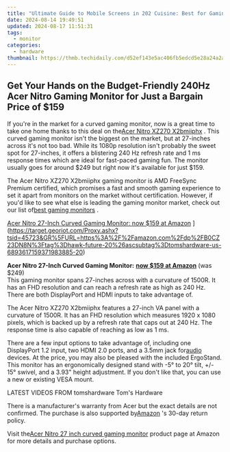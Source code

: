 ```yaml
---
title: "Ultimate Guide to Mobile Screens in 202 Cuisine: Best for Gaming Performance and Office Use"
date: 2024-08-14 19:49:51
updated: 2024-08-17 11:51:31
tags:
  - monitor
categories:
  - hardware
thumbnail: https://thmb.techidaily.com/d52ef143e5ac406fb5edcd5e28a24a2a1379f299efd751d4b382d0440e3e89ad.jpg
---
```


## Get Your Hands on the Budget-Friendly 240Hz Acer Nitro Gaming Monitor for Just a Bargain Price of $159

If you're in the market for a curved gaming monitor, now is a great time to take one home thanks to this deal on the[Acer Nitro XZ270 X2bmiiphx](https://target.georiot.com/Proxy.ashx?tsid=45723&GR%5FURL=https%3A%2F%2Famazon.com%2Fdp%2FB0CZ23DN8N%3Ftag%3Dhawk-future-20%26ascsubtag%3Dtomshardware-us-5920708731038091271-20) . This curved gaming monitor isn't the biggest on the market, but at 27-inches across it's not too bad. While its 1080p resolution isn't probably the sweet spot for 27-inches, it offers a blistering 240 Hz refresh rate and 1 ms response times which are ideal for fast-paced gaming fun. The monitor usually goes for around $249 but right now it's available for just $159.

 The Acer Nitro XZ270 X2bmiiphx gaming monitor is AMD FreeSync Premium certified, which promises a fast and smooth gaming experience to set it apart from monitors on the market without certification. However, if you'd like to see what else is leading the gaming monitor market, check out our list of[best gaming monitors](https://tools.techidaily.com) .

[Acer Nitro 27-Inch Curved Gaming Monitor: now $159 at Amazon](https://cdn.mos.cms.futurecdn.net/iAmk5xHDbiUF5ptXFERg8A-200-100.jpg "Acer Nitro 27-Inch Curved Gaming Monitor: now $159 at Amazon") ](https://target.georiot.com/Proxy.ashx?tsid=45723&GR%5FURL=https%3A%2F%2Famazon.com%2Fdp%2FB0CZ23DN8N%3Ftag%3Dhawk-future-20%26ascsubtag%3Dtomshardware-us-6893617159371983885-20)

**Acer Nitro 27-Inch Curved Gaming Monitor:** [**now $159 at Amazon**](https://target.georiot.com/Proxy.ashx?tsid=45723&GR%5FURL=https%3A%2F%2Famazon.com%2Fdp%2FB0CZ23DN8N%3Ftag%3Dhawk-future-20%26ascsubtag%3Dtomshardware-us-1168829508159069379-20) (was $249)  
 This gaming monitor spans 27-inches across with a curvature of 1500R. It has an FHD resolution and can reach a refresh rate as high as 240 Hz. There are both DisplayPort and HDMI inputs to take advantage of.

 The Acer Nitro XZ270 X2bmiiphx features a 27-inch VA panel with a curvature of 1500R. It has an FHD resolution which measures 1920 x 1080 pixels, which is backed up by a refresh rate that caps out at 240 Hz. The response time is also capable of reaching as low as 1 ms.

 There are a few input options to take advantage of, including one DisplayPort 1.2 input, two HDMI 2.0 ports, and a 3.5mm jack for[audio](https://tools.techidaily.com) devices. At the price, you may also be pleased with the included ErgoStand. This monitor has an ergonomically designed stand with -5° to 20° tilt, +/- 15° swivel, and a 3.93" height adjustment. If you don't like that, you can use a new or existing VESA mount.

 LATEST VIDEOS FROM tomshardware Tom's Hardware

 There is a manufacturer's warranty from Acer but the exact details are not confirmed. The purchase is also supported by[Amazon](https://tools.techidaily.com) 's 30-day return policy.

 Visit the[Acer Nitro 27 inch curved gaming monitor](https://target.georiot.com/Proxy.ashx?tsid=45723&GR%5FURL=https%3A%2F%2Famazon.com%2Fdp%2FB0CZ23DN8N%3Ftag%3Dhawk-future-20%26ascsubtag%3Dtomshardware-us-8724227423600336570-20) product page at Amazon for more details and purchase options.

<ins class="adsbygoogle"
     style="display:block"
     data-ad-format="autorelaxed"
     data-ad-client="ca-pub-7571918770474297"
     data-ad-slot="1223367746"></ins>



<ins class="adsbygoogle"
     style="display:block"
     data-ad-client="ca-pub-7571918770474297"
     data-ad-slot="8358498916"
     data-ad-format="auto"
     data-full-width-responsive="true"></ins>

